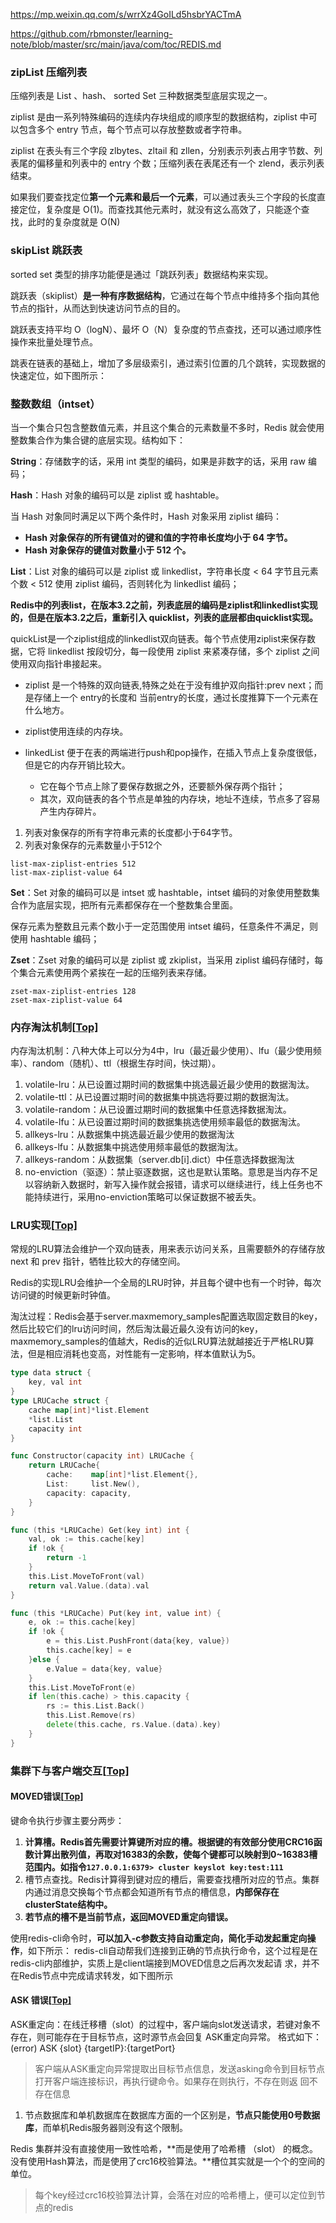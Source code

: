 https://mp.weixin.qq.com/s/wrrXz4GoILd5hsbrYACTmA

https://github.com/rbmonster/learning-note/blob/master/src/main/java/com/toc/REDIS.md



### zipList 压缩列表

压缩列表是 List 、hash、 sorted Set 三种数据类型底层实现之一。

ziplist 是由一系列特殊编码的连续内存块组成的顺序型的数据结构，ziplist 中可以包含多个 entry 节点，每个节点可以存放整数或者字符串。

ziplist 在表头有三个字段 zlbytes、zltail 和 zllen，分别表示列表占用字节数、列表尾的偏移量和列表中的 entry 个数；压缩列表在表尾还有一个 zlend，表示列表结束。



如果我们要查找定位**第一个元素和最后一个元素**，可以通过表头三个字段的长度直接定位，复杂度是 O(1)。而查找其他元素时，就没有这么高效了，只能逐个查找，此时的复杂度就是 O(N)





### skipList 跳跃表

sorted set 类型的排序功能便是通过「跳跃列表」数据结构来实现。

跳跃表（skiplist）**是一种有序数据结构**，它通过在每个节点中维持多个指向其他节点的指针，从而达到快速访问节点的目的。

跳跃表支持平均 O（logN）、最坏 O（N）复杂度的节点查找，还可以通过顺序性操作来批量处理节点。

跳表在链表的基础上，增加了多层级索引，通过索引位置的几个跳转，实现数据的快速定位，如下图所示：



### 整数数组（intset）

当一个集合只包含整数值元素，并且这个集合的元素数量不多时，Redis 就会使用整数集合作为集合键的底层实现。结构如下：



**String**：存储数字的话，采用 int 类型的编码，如果是非数字的话，采用 raw 编码；

**Hash**：Hash 对象的编码可以是 ziplist 或 hashtable。

当 Hash 对象同时满足以下两个条件时，Hash 对象采用 ziplist 编码：

- **Hash 对象保存的所有键值对的键和值的字符串长度均小于 64 字节。**
- **Hash 对象保存的键值对数量小于 512 个。**



**List**：List 对象的编码可以是 ziplist 或 linkedlist，字符串长度 < 64 字节且元素个数 < 512 使用 ziplist 编码，否则转化为 linkedlist 编码；

**Redis中的列表list，在版本3.2之前，列表底层的编码是ziplist和linkedlist实现的，但是在版本3.2之后，重新引入 quicklist，列表的底层都由quicklist实现。**

quickList是一个ziplist组成的linkedlist双向链表。每个节点使用ziplist来保存数据，它将 linkedlist 按段切分，每一段使用 ziplist 来紧凑存储，多个 ziplist 之间使用双向指针串接起来。

- ziplist 是一个特殊的双向链表,特殊之处在于没有维护双向指针:prev next；而是存储上一个 entry的长度和 当前entry的长度，通过长度推算下一个元素在什么地方。

- ziplist使用连续的内存块。

- linkedList 便于在表的两端进行push和pop操作，在插入节点上复杂度很低，但是它的内存开销比较大。

  - 它在每个节点上除了要保存数据之外，还要额外保存两个指针；
  - 其次，双向链表的各个节点是单独的内存块，地址不连续，节点多了容易产生内存碎片。

  

1. 列表对象保存的所有字符串元素的长度都小于64字节。
2. 列表对象保存的元素数量小于512个

```
list-max-ziplist-entries 512
list-max-ziplist-value 64
```



**Set**：Set 对象的编码可以是 intset 或 hashtable，intset 编码的对象使用整数集合作为底层实现，把所有元素都保存在一个整数集合里面。

保存元素为整数且元素个数小于一定范围使用 intset 编码，任意条件不满足，则使用 hashtable 编码；



**Zset**：Zset 对象的编码可以是 ziplist 或 zkiplist，当采用 ziplist 编码存储时，每个集合元素使用两个紧挨在一起的压缩列表来存储。

```
zset-max-ziplist-entries 128
zset-max-ziplist-value 64
```





### 内存淘汰机制[[Top\]](https://github.com/rbmonster/learning-note/blob/master/src/main/java/com/toc/REDIS.md#index)

内存淘汰机制：八种大体上可以分为4中，lru（最近最少使用）、lfu（最少使用频率）、random（随机）、ttl（根据生存时间，快过期）。

1. volatile-lru：从已设置过期时间的数据集中挑选最近最少使用的数据淘汰。
2. volatile-ttl：从已设置过期时间的数据集中挑选将要过期的数据淘汰。
3. volatile-random：从已设置过期时间的数据集中任意选择数据淘汰。
4. volatile-lfu：从已设置过期时间的数据集挑选使用频率最低的数据淘汰。
5. allkeys-lru：从数据集中挑选最近最少使用的数据淘汰
6. allkeys-lfu：从数据集中挑选使用频率最低的数据淘汰。
7. allkeys-random：从数据集（server.db[i].dict）中任意选择数据淘汰
8. no-enviction（驱逐）：禁止驱逐数据，这也是默认策略。意思是当内存不足以容纳新入数据时，新写入操作就会报错，请求可以继续进行，线上任务也不能持续进行，采用no-enviction策略可以保证数据不被丢失。



### LRU实现[[Top\]](https://github.com/rbmonster/learning-note/blob/master/src/main/java/com/toc/REDIS.md#index)

常规的LRU算法会维护一个双向链表，用来表示访问关系，且需要额外的存储存放 next 和 prev 指针，牺牲比较大的存储空间。

Redis的实现LRU会维护一个全局的LRU时钟，并且每个键中也有一个时钟，每次访问键的时候更新时钟值。

淘汰过程：Redis会基于server.maxmemory_samples配置选取固定数目的key，然后比较它们的lru访问时间，然后淘汰最近最久没有访问的key，maxmemory_samples的值越大，Redis的近似LRU算法就越接近于严格LRU算法，但是相应消耗也变高，对性能有一定影响，样本值默认为5。



```go
type data struct {
	key, val int
}
type LRUCache struct {
	cache map[int]*list.Element
	*list.List
	capacity int
}

func Constructor(capacity int) LRUCache {
	return LRUCache{
		cache:    map[int]*list.Element{},
		List:     list.New(),
		capacity: capacity,
	}
}

func (this *LRUCache) Get(key int) int {
	val, ok := this.cache[key]
	if !ok {
		return -1
	}
	this.List.MoveToFront(val)
	return val.Value.(data).val
}

func (this *LRUCache) Put(key int, value int) {
	e, ok := this.cache[key]
	if !ok {
		e = this.List.PushFront(data{key, value})
		this.cache[key] = e
	}else {
		e.Value = data{key, value}
	}
	this.List.MoveToFront(e)
	if len(this.cache) > this.capacity {
		rs := this.List.Back()
		this.List.Remove(rs)
		delete(this.cache, rs.Value.(data).key)
	}
}

```





### 集群下与客户端交互[[Top\]](https://github.com/rbmonster/learning-note/blob/master/src/main/java/com/toc/REDIS.md#index)

#### MOVED错误[[Top\]](https://github.com/rbmonster/learning-note/blob/master/src/main/java/com/toc/REDIS.md#index)

键命令执行步骤主要分两步：

1. **计算槽。Redis首先需要计算键所对应的槽。根据键的有效部分使用CRC16函数计算出散列值，再取对16383的余数，使每个键都可以映射到0~16383槽范围内。如指令`127.0.0.1:6379> cluster keyslot key:test:111`**
2. 槽节点查找。Redis计算得到键对应的槽后，需要查找槽所对应的节点。集群内通过消息交换每个节点都会知道所有节点的槽信息，**内部保存在clusterState结构中。**
3. **若节点的槽不是当前节点，返回MOVED重定向错误。**



使用redis-cli命令时，**可以加入-c参数支持自动重定向，简化手动发起重定向操作**，如下所示：
redis-cli自动帮我们连接到正确的节点执行命令，这个过程是在redis-cli内部维护，实质上是client端接到MOVED信息之后再次发起请 求，并不在Redis节点中完成请求转发，如下图所示





#### ASK 错误[[Top\]](https://github.com/rbmonster/learning-note/blob/master/src/main/java/com/toc/REDIS.md#index)

ASK重定向：在线迁移槽（slot）的过程中，客户端向slot发送请求，若键对象不存在，则可能存在于目标节点，这时源节点会回复 ASK重定向异常。
格式如下：(error) ASK {slot} {targetIP}:{targetPort}

> 客户端从ASK重定向异常提取出目标节点信息，发送asking命令到目标节点打开客户端连接标识，再执行键命令。如果存在则执行，不存在则返 回不存在信息



1. 节点数据库和单机数据库在数据库方面的一个区别是，**节点只能使用0号数据库**，而单机Redis服务器则没有这个限制。



Redis 集群并没有直接使用一致性哈希，**而是使用了哈希槽 （slot） 的概念。没有使用Hash算法，而是使用了crc16校验算法。**槽位其实就是一个个的空间的单位。

> 每个key经过crc16校验算法计算，会落在对应的哈希槽上，便可以定位到节点的redis

###  